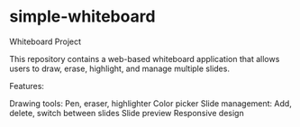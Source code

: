 # simple-whiteboard
Whiteboard Project

This repository contains a web-based whiteboard application that allows users to draw, erase, highlight, and manage multiple slides.

Features:

Drawing tools: Pen, eraser, highlighter Color picker Slide management: Add, delete, switch between slides Slide preview Responsive design
